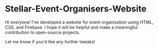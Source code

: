 # Stellar-Event-Organisers-Website
Hi everyone! I've developed a website for event organization using HTML, CSS, and Firebase.
I hope it will be helpful and make a meaningful contribution to open-source projects.

Let me know if you'd like any further tweaks!
